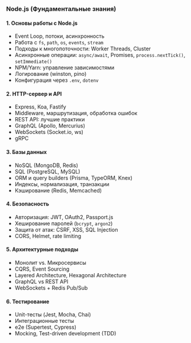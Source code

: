 ### **Node.js (Фундаментальные знания)**

#### **1. Основы работы с Node.js**

* Event Loop, потоки, асинхронность
* Работа с `fs`, `path`, `os`, `events`, `stream`
* Подходы к многопоточности: Worker Threads, Cluster
* Асинхронные операции: `async/await`, Promises, `process.nextTick()`, `setImmediate()`
* NPM/Yarn: управление зависимостями
* Логирование (winston, pino)
* Конфигурация через `.env`, `dotenv`

#### **2. HTTP-сервер и API**

* Express, Koa, Fastify
* Middleware, маршрутизация, обработка ошибок
* REST API: лучшие практики
* GraphQL (Apollo, Mercurius)
* WebSockets (Socket.io, ws)
* gRPC

#### **3. Базы данных**

* NoSQL (MongoDB, Redis)
* SQL (PostgreSQL, MySQL)
* ORM и query builders (Prisma, TypeORM, Knex)
* Индексы, нормализация, транзакции
* Кэширование (Redis, Memcached)

#### **4. Безопасность**

* Авторизация: JWT, OAuth2, Passport.js
* Хеширование паролей (`bcrypt`, `argon2`)
* Защита от атак: CSRF, XSS, SQL Injection
* CORS, Helmet, rate limiting

#### **5. Архитектурные подходы**

* Монолит vs. Микросервисы
* CQRS, Event Sourcing
* Layered Architecture, Hexagonal Architecture
* GraphQL vs REST API
* WebSockets + Redis Pub/Sub

#### **6. Тестирование**

* Unit-тесты (Jest, Mocha, Chai)
* Интеграционные тесты
* e2e (Supertest, Cypress)
* Mocking, Test-driven development (TDD)

